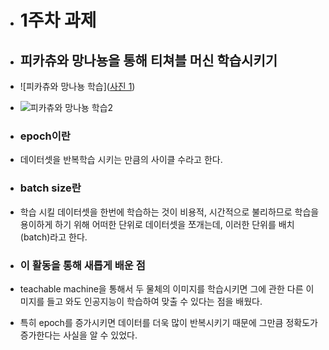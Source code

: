 + # 1주차 과제
+ ## 피카츄와 망나뇽을 통해 티쳐블 머신 학습시키기
+ ![피카츄와 망나뇽 학습]([사진 1](https://user-images.githubusercontent.com/128350167/230105394-c92bb579-82bd-4d32-8726-25523d290ab7.jpeg))
+ ![피카츄와 망나뇽 학습2]([사진2](https://user-images.githubusercontent.com/128350167/230105522-48928f06-78f2-4bf9-86f2-86a1d0d638b9.jpeg))
+ ### epoch이란
+ 데이터셋을 반복학습 시키는 만큼의 사이클 수라고 한다. 

+ ### batch size란
+ 학습 시킬 데이터셋을 한번에 학습하는 것이 비용적, 시간적으로 불리하므로 학습을 용이하게 하기 위해 어떠한 단위로 데이터셋을 쪼개는데, 이러한 단위를 배치(batch)라고 한다.

+ ### 이 활동을 통해 새롭게 배운 점
+ teachable machine을 통해서 두 물체의 이미지를 학습시키면 그에 관한 다른 이미지를 들고 와도 인공지능이 학습하여 맞출 수 있다는 점을 배웠다. 
+ 특히 epoch를 증가시키면 데이터를 더욱 많이 반복시키기 때문에 그만큼 정확도가 증가한다는 사실을 알 수 있었다.




